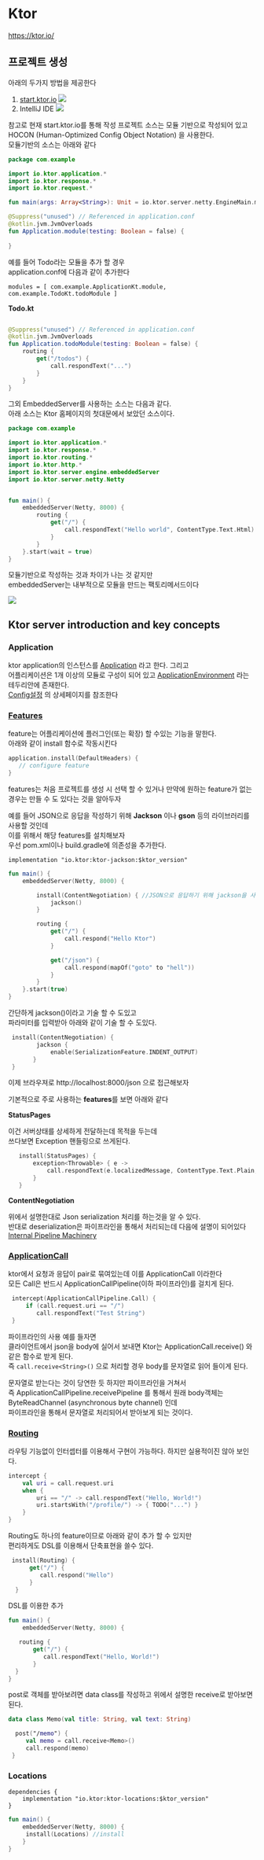 # Ktor


https://ktor.io/

## 프로젝트 생성

아래의 두가지 방법을 제공한다  

1. [start.ktor.io](https://ktor.io/quickstart/generator.html)
 ![](img/picture149-2.png) 
1. IntelliJ IDE
![](img/picture149-1.png)

참고로 현재 start.ktor.io를 통해 작성 프로젝트 소스는 모듈 기반으로 작성되어 있고  
HOCON (Human-Optimized Config Object Notation) 을 사용한다.  
모듈기반의 소스는 아래와 같다

```kotlin
package com.example

import io.ktor.application.*
import io.ktor.response.*
import io.ktor.request.*

fun main(args: Array<String>): Unit = io.ktor.server.netty.EngineMain.main(args)

@Suppress("unused") // Referenced in application.conf
@kotlin.jvm.JvmOverloads
fun Application.module(testing: Boolean = false) {
     
}
```

예를 들어 Todo라는 모듈을 추가 할 경우  
application.conf에 다음과 같이 추가한다  
```
modules = [ com.example.ApplicationKt.module, com.example.TodoKt.todoModule ]
```

**Todo.kt**
```kotlin

@Suppress("unused") // Referenced in application.conf
@kotlin.jvm.JvmOverloads
fun Application.todoModule(testing: Boolean = false) {
    routing {
        get("/todos") {
            call.respondText("...")
        }
    }
}
```

그외 EmbeddedServer를 사용하는 소스는 다음과 같다.  
아래 소스는 Ktor 홈페이지의 첫대문에서 보았던 소스이다. 

```kotlin
package com.example

import io.ktor.application.*
import io.ktor.response.*
import io.ktor.routing.*
import io.ktor.http.*
import io.ktor.server.engine.embeddedServer
import io.ktor.server.netty.Netty


fun main() {
    embeddedServer(Netty, 8000) {
        routing {
            get("/") {
                call.respondText("Hello world", ContentType.Text.Html)
            }
        }
    }.start(wait = true)
}
```

모듈기반으로 작성하는 것과 차이가 나는 것 같지만  
embeddedServer는 내부적으로 모듈을 만드는 팩토리메서드이다  

![](img/picture740-1.png)

## Ktor server introduction and key concepts

### Application

 ktor application의 인스턴스를 [Application](https://api.ktor.io/latest/io.ktor.application/-application/index.html) 라고 한다. 그리고  
어플리케이션은 1개 이상의 모듈로 구성이 되어 있고  [ApplicationEnvironment](https://api.ktor.io/latest/io.ktor.application/-application-environment/index.html) 라는 테두리안에 존재한다.  
[Config설정](https://ktor.io/servers/configuration.html) 의 상세페이지를 참조한다

### [Features](https://ktor.io/servers/features.html)

feature는 어플리케이션에 플러그인(또는 확장) 할 수있는 기능을 말한다.  
아래와 같이 install 함수로 작동시킨다  

```kotlin
application.install(DefaultHeaders) {
   // configure feature
}
```

features는 처음 프로젝트를 생성 시 선택 할 수 있거나
만약에 원하는 feature가 없는 경우는 만들 수 도 있다는 것을 알아두자  

예를 들어 JSON으로 응답을 작성하기 위해 **Jackson** 이나 **gson** 등의 라이브러리를 사용할 것인데  
이를 위해서 해당 features를 설치해보자  
우선 pom.xml이나 build.gradle에 의존성을 추가한다.  

```
implementation "io.ktor:ktor-jackson:$ktor_version"
```

```kotlin
fun main() {
    embeddedServer(Netty, 8000) {

        install(ContentNegotiation) { //JSON으로 응답하기 위해 jackson을 사용한다 
            jackson()
        }

        routing {
            get("/") {
                call.respond("Hello Ktor")
            }

            get("/json") {
                call.respond(mapOf("goto" to "hell"))
            }
        }
    }.start(true)
}
```

간단하게 jackson()이라고 기술 할 수 도있고   
파라미터를 입력받아 아래와 같이 기술 할 수 도있다.  
```kotlin
 install(ContentNegotiation) {
        jackson {
            enable(SerializationFeature.INDENT_OUTPUT)
       }
 }
```
이제 브라우져로 http://localhost:8000/json 으로 접근해보자

기본적으로 주로 사용하는 **features**를 보면 아래와 같다

**StatusPages**

이건 서버상태를 상세하게 전달하는데 목적을 두는데  
쓰다보면 Exception 핸들링으로 쓰게된다.

```kotlin
   install(StatusPages) {
       exception<Throwable> { e ->
           call.respondText(e.localizedMessage, ContentType.Text.Plain, HttpStatusCode.InternalServerError)
       }
   }
```

**ContentNegotiation**

위에서 설명한대로 Json serialization 처리를 하는것을 알 수 있다.  
반대로 deserialization은 파이프라인을 통해서 처리되는데 다음에 설명이 되어있다  
[Internal Pipeline Machinery](https://ktor.io/advanced/pipeline.html)


### [ApplicationCall](https://ktor.io/servers/calls.html)

ktor에서 요청과 응답이 pair로 묶여있는데 이를 ApplicationCall 이라한다  
모든 Call은 반드시 ApplicationCallPipeline(이하 파이프라인)를 걸치게 된다. 

```kotlin
 intercept(ApplicationCallPipeline.Call) { 
     if (call.request.uri == "/")
        call.respondText("Test String")
 }
```

파이프라인의 사용 예를 들자면  
클라이언트에서 json을 body에 실어서 보내면 Ktor는 ApplicationCall.receive<T>() 와 같은 함수로 받게 된다.  
즉 `call.receive<String>()` 으로 처리할 경우 body를 문자열로 읽어 들이게  된다.   

문자열로 받는다는 것이 당연한 듯 하지만 파이프라인을 거쳐서  
즉 ApplicationCallPipeline.receivePipeline 를 통해서 원래 body객체는 ByteReadChannel (asynchronous byte channel) 인데  
파이프라인을 통해서 문자열로 처리되어서 받아보게 되는 것이다.  

### [Routing](https://ktor.io/servers/features/routing.html)

라우팅 기능없이 인터셉터를 이용해서 구현이 가능하다.
하지만 실용적이진 않아 보인다.

```kotlin
intercept {
    val uri = call.request.uri
    when {
        uri == "/" -> call.respondText("Hello, World!")
        uri.startsWith("/profile/") -> { TODO("...") }
    }
}
```

Routing도 하나의 feature이므로 아래와 같이 추가 할 수 있지만  
편리하게도 DSL를 이용해서 단축표현을 쓸수 있다.  

```kotlin
 install(Routing) {
      get("/") {
         call.respond("Hello")
      }
  }
```

DSL를 이용한 추가  

```kotlin
fun main() {
    embeddedServer(Netty, 8000) {

   routing {
       get("/") {
          call.respondText("Hello, World!")
       }
  }
}
```

post로 객체를 받아보려면 data class를 작성하고 위에서 설명한 receive<T>로 받아보면 된다.  
```kotlin
data class Memo(val title: String, val text: String)

  post("/memo") {
     val memo = call.receive<Memo>()
     call.respond(memo)
 }
```


### Locations


```
dependencies {
    implementation "io.ktor:ktor-locations:$ktor_version"
}
```
```kotlin
fun main() {
    embeddedServer(Netty, 8000) {
     install(Locations) //install
    }     
}    
```






